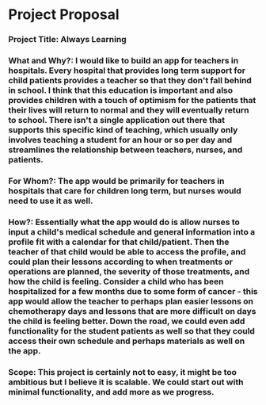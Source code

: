 # __Project Proposal__ 

### __Project Title:__ Always Learning 

### __What and Why?:__ I would like to build an app for teachers in hospitals. Every hospital that provides long term support for child patients provides a teacher so that they don't fall behind in school. I think that this education is important and also provides children with a touch of optimism for the patients that their lives will return to normal and they will eventually return to school. There isn't a single application out there that supports this specific kind of teaching, which usually only involves teaching a student for an hour or so per day and streamlines the relationship between teachers, nurses, and patients.

### __For Whom?:__ The app would be primarily for teachers in hospitals that care for children long term, but nurses would need to use it as well. 

### __How?:__ Essentially what the app would do is allow nurses to input a child's medical schedule and general information into a profile fit with a calendar for that child/patient. Then the teacher of that child would be able to access the profile, and could plan their lessons according to when treatments or operations are planned, the severity of those treatments, and how the child is feeling. Consider a child who has been hospitalized for a few months due to some form of cancer - this app would allow the teacher to perhaps plan easier lessons on chemotherapy days and lessons that are more difficult on days the child is feeling better. Down the road, we could even add functionality for the student patients as well so that they could access their own schedule and perhaps materials as well on the app.

### __Scope:__ This project is certainly not to easy, it might be too ambitious but I believe it is scalable. We could start out with minimal functionality, and add more as we progress.
